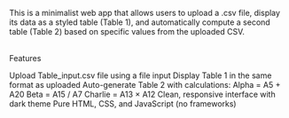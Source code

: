This is a minimalist web app that allows users to upload a .csv file, display its data as a styled table (Table 1), and automatically compute a second table (Table 2) based on specific values from the uploaded CSV.

<br>
Features

Upload Table_input.csv file using a file input
Display Table 1 in the same format as uploaded
Auto-generate Table 2 with calculations:
Alpha = A5 + A20
Beta = A15 / A7
Charlie = A13 × A12
Clean, responsive interface with dark theme
Pure HTML, CSS, and JavaScript (no frameworks)
<br>
